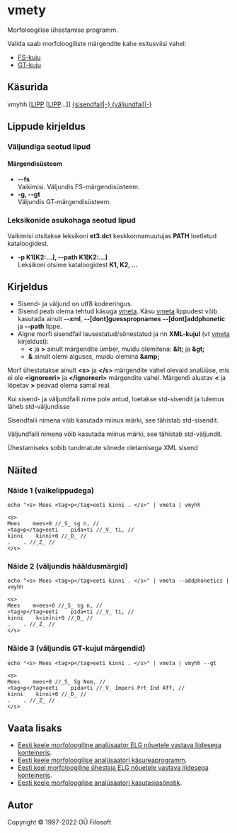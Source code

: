# vmety

Morfoloogilise ühestamise programm.

Valida saab morfoloogiliste märgendite kahe esitusviisi vahel:

* [FS-kuju](https://filosoft.ee/html_morf_et/morfoutinfo.html)
* [GT-kuju](https://www.keeleveeb.ee/dict/corpus/shared/categories.html)

## Käsurida

vmyhh \[[LIPP](#lippude_kirjeldus) \[[LIPP](#lippude_kirjeldus)…\]\] [{sisendfail|-} {väljundfail|-}](#kirjeldus)

## Lippude kirjeldus <a name="lippude_kirjeldus"></a>

### Väljundiga seotud lipud

#### Märgendisüsteem <a name="lipp_margendisusteem"></a>

* **--fs** <br> Vaikimisi. Väljundis FS-märgendisüsteem.
* **-g, --gt** <br> Väljundis GT-märgendisüsteem.

### Leksikonide asukohaga seotud lipud <a name="lipp_leksikonid"></a>

Vaikimisi otsitakse leksikoni **et3.dct** keskkonnamuutujas **PATH** loetletud kataloogidest.

* **-p K1[K2:...], --path K1[K2:...]** <br> Leksikoni otsime kataloogidest **K1, K2, ...**

## Kirjeldus <a name="kirjeldus"></a>

* Sisend- ja väljund on utf8 kodeeringus.
* Sisend peab olema tehtud käsuga
[vmeta](https://gitlab.com/tarmo.vaino/docker-elg-morf/-/blob/main/LOEMIND.md).
Käsu [vmeta](https://gitlab.com/tarmo.vaino/docker-elg-morf/-/blob/main/LOEMIND.md)
lippudest võib kasutada ainult **--xml**, **--\[dont\]guesspropnames**
**--\[dont\]addphonetic** ja **--path** lippe.
* Algne morfi sisendfail lausestatud/sõnestatud ja nn **XML-kujul** (vt
[vmeta](https://gitlab.com/tarmo.vaino/docker-elg-morf/-/blob/main/LOEMIND.md)
kirjeldust):
  * **<** ja **>** ainult märgendite ümber, muidu olemitena: **&amp;lt;** ja **&amp;gt;**
  * **&** ainult olemi alguses, muidu olemina **&amp;amp;**

Morf ühestatakse ainult **&lt;s&gt;** ja **&lt;/s&gt;** märgendite vahel olevaid analüüse,
mis ei ole **&lt;ignoreeri&gt;** ja **&lt;/ignoreeri&gt;** märgendite vahel.
Märgendi alustav **&lt;** ja lõpetav **&gt;** peavad olema samal real.

Kui sisend- ja väljundfaili nime pole antud, loetakse std-sisendit ja tulemus läheb std-väljundisse

Sisendfaili nimena võib kasutada miinus märki, see tähistab std-sisendit.

Väljundfaili nimena võib kasutada miinus märki, see tähistab std-väljundit.

Ühestamiseks sobib tundmatute sõnede oletamisega XML sisend

## Näited

### Näide 1 (vaikelippudega)

```commandline
echo "<s> Mees <tag>p</tag>eeti kinni . </s>" | vmeta | vmyhh
```

```text
<s>
Mees    mees+0 //_S_ sg n, //
<tag>p</tag>eeti    pida+ti //_V_ ti, //
kinni    kinni+0 //_D_ //
.    . //_Z_ //
</s>
```

### Näide 2 (väljundis hääldusmärgid)

```commandline
echo "<s> Mees <tag>p</tag>eeti kinni . </s>" | vmeta --addphonetics | vmyhh
```

```text
<s>
Mees    m<ees+0 //_S_ sg n, //
<tag>p</tag>eeti    pida+ti //_V_ ti, //
kinni    k<in]ni+0 //_D_ //
.    . //_Z_ //
</s>
```

### Näide 3 (väljundis GT-kujul märgendid)

```commandline
echo "<s> Mees <tag>p</tag>eeti kinni . </s>" | vmeta | vmyhh --gt
```

```text
<s>
Mees    mees+0 //_S_ Sg Nom, //
<tag>p</tag>eeti    pida+ti //_V_ Impers Prt Ind Aff, //
kinni    kinni+0 //_D_ //
.    . //_Z_ //
</s>
```

## Vaata lisaks

* [Eesti keele morfoloogiline analüsaator ELG nõuetele vastava liidesega konteineris](https://gitlab.com/tarmo.vaino/docker-elg-morf/-/blob/main/LOEMIND.md).
* [Eesti keele morfoloogilise analüsaatori käsureaprogramm](https://github.com/Filosoft/vabamorf/blob/master/apps/cmdline/vmeta/LOEMIND.md).
* [Eesti keel morfoloogiline ühestaja ELG nõuetele vastava liidesega konteineris](https://gitlab.com/tarmo.vaino/docker-elg-disamb/-/blob/main/LOEMIND.md).
* [Eesti keele morfoloogilise analüsaatori kasutasjasõnstik](https://github.com/Filosoft/vabamorf/blob/master/apps/cmdline/vmeta/kasutajasonastik.md).

## Autor

Copyright © 1997-2022 OÜ Filosoft
